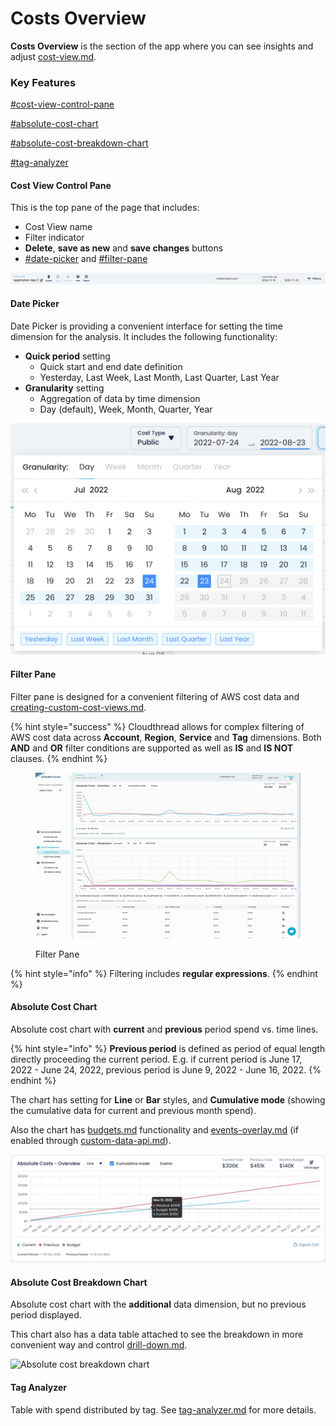# Costs Overview

**Costs Overview** is the section of the app where you can see insights and adjust [cost-view.md](cost-view.md "mention").

### Key Features

[#cost-view-control-pane](costs-overview.md#cost-view-control-pane "mention")

[#absolute-cost-chart](costs-overview.md#absolute-cost-chart "mention")

[#absolute-cost-breakdown-chart](costs-overview.md#absolute-cost-breakdown-chart "mention")

[#tag-analyzer](costs-overview.md#tag-analyzer "mention")

#### Cost View Control Pane

This is the top pane of the page that includes:

* Cost View name
* Filter indicator
* **Delete**, **save as new** and **save changes** buttons
* [#date-picker](costs-overview.md#date-picker "mention") and [#filter-pane](costs-overview.md#filter-pane "mention")

![Cost View Control Pane](../../.gitbook/assets/costs-overview-1.png)

#### Date Picker

Date Picker is providing a convenient interface for setting the time dimension for the analysis. It includes the following functionality:

* **Quick period** setting
  * Quick start and end date definition
  * Yesterday, Last Week, Last Month, Last Quarter, Last Year
* **Granularity** setting
  * Aggregation of data by time dimension
  * Day (default), Week, Month, Quarter, Year

![Date Picker](<../../.gitbook/assets/image (12).png>)

#### Filter Pane

Filter pane is designed for a convenient filtering of AWS cost data and [creating-custom-cost-views.md](../../guides/creating-custom-cost-views.md "mention").

{% hint style="success" %}
Cloudthread allows for complex filtering of AWS cost data across **Account**, **Region**, **Service** and **Tag** dimensions. Both **AND** and **OR** filter conditions are supported as well as **IS** and **IS NOT** clauses.
{% endhint %}

<figure><img src="../../.gitbook/assets/costs-overview-2.gif" alt=""><figcaption><p>Filter Pane</p></figcaption></figure>

{% hint style="info" %}
Filtering includes **regular expressions**.
{% endhint %}

#### Absolute Cost Chart

Absolute cost chart with **current** and **previous** period spend vs. time lines.

{% hint style="info" %}
**Previous period** is defined as period of equal length directly proceeding the current period. E.g. if current period is June 17, 2022 - June 24, 2022, previous period is June 9, 2022 - June 16, 2022.
{% endhint %}

The chart has setting for **Line** or **Bar** styles, and **Cumulative mode** (showing the cumulative data for current and previous month spend).

Also the chart has [budgets.md](budgets.md "mention") functionality and [events-overlay.md](events-overlay.md "mention") (if enabled through [custom-data-api.md](../custom-data-api.md "mention")).

![Absolute Cost Chart](../../.gitbook/assets/costs-overview-3.png)

#### Absolute Cost Breakdown Chart

Absolute cost chart with the **additional** data dimension, but no previous period displayed.

This chart also has a data table attached to see the breakdown in more convenient way and control [drill-down.md](drill-down.md "mention").

![Absolute cost breakdown chart](<../../.gitbook/assets/Screen Cast 2022-05-03 at 8.23.21 PM.gif>)

#### Tag Analyzer

Table with spend distributed by tag. See [tag-analyzer.md](tag-analyzer.md "mention") for more details.
